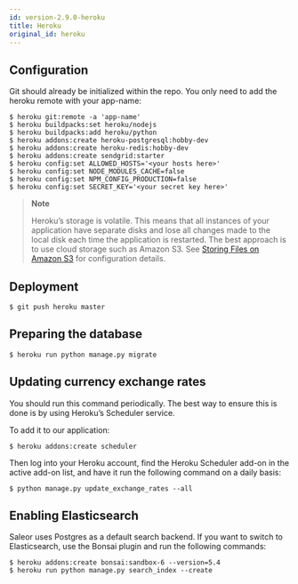 ```yaml
---
id: version-2.9.0-heroku
title: Heroku
original_id: heroku
---
```


## Configuration

Git should already be initialized within the repo. You only need to add the heroku remote with your app-name:

```console
$ heroku git:remote -a 'app-name'
$ heroku buildpacks:set heroku/nodejs
$ heroku buildpacks:add heroku/python
$ heroku addons:create heroku-postgresql:hobby-dev
$ heroku addons:create heroku-redis:hobby-dev
$ heroku addons:create sendgrid:starter
$ heroku config:set ALLOWED_HOSTS='<your hosts here>'
$ heroku config:set NODE_MODULES_CACHE=false
$ heroku config:set NPM_CONFIG_PRODUCTION=false
$ heroku config:set SECRET_KEY='<your secret key here>'
```

> **Note**
>
> Heroku’s storage is volatile. This means that all instances of your application have separate disks and lose all changes made to the local disk each time the application is restarted. The best approach is to use cloud storage such as Amazon S3. See [Storing Files on Amazon S3](deployment/s3.md) for configuration details.


## Deployment

```console
$ git push heroku master
```


## Preparing the database

```console
$ heroku run python manage.py migrate
```


## Updating currency exchange rates

You should run this command periodically. The best way to ensure this is done is by using Heroku’s Scheduler service. 

To add it to our application:

```console
$ heroku addons:create scheduler
```

Then log into your Heroku account, find the Heroku Scheduler add-on in the active add-on list, and have it run the following command on a daily basis:

```console
$ python manage.py update_exchange_rates --all
```


## Enabling Elasticsearch

Saleor uses Postgres as a default search backend. If you want to switch to Elasticsearch, use the Bonsai plugin and run the following commands:

```console
$ heroku addons:create bonsai:sandbox-6 --version=5.4
$ heroku run python manage.py search_index --create
```

